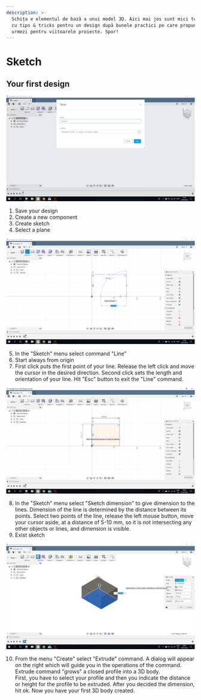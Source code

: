 ```yaml
---
description: >-
  Schița e elementul de bază a unui model 3D. Aici mai jos sunt mici tutoriale
  cu tips & tricks pentru un design după bunele practici pe care propun să le
  urmezi pentru viitoarele proiecte. Spor!
---
```


# Sketch

## Your first design

![](../.gitbook/assets/image%20%28130%29.png)

1. Save your design
2. Create a new component
3. Create sketch
4. Select a plane

![](../.gitbook/assets/image%20%2823%29.png)

5. In the "Sketch" menu select command "Line"  
6. Start always from origin  
7. First click puts the first point of your line. Release the left click and move the cursor in the desired direction. Second click sets the length and orientation of your line. Hit "Esc" button to exit the "Line" command.

![](../.gitbook/assets/image%20%2889%29.png)

8. In the "Sketch" menu select "Sketch dimension" to give dimension to the lines. Dimension of the line is determined by the distance between its points. Select two points of the line, release the left mouse button, move your cursor aside, at a distance of 5-10 mm, so it is not intersecting any other objects or lines, and dimension is visible.  
9. Exist sketch

![](../.gitbook/assets/image%20%2825%29.png)

10. From the menu "Create" select "Extrude" command. A dialog will appear on the right which will guide you in the operations of the command. Extrude command "grows" a closed profile into a 3D body.  
First, you have to select your profile and then you indicate the distance or height for the profile to be extruded. After you decided the dimension, hit ok. Now you have your first 3D body created.

